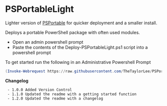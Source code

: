 # PSPortableLight

Lighter version of [PSPortable](https://github.com/TheTaylorLee/PSPortable) for quicker deployment and a smaller install.

Deploys a portable PowerShell package with often used modules.

* Open an admin powershell prompt
* Paste the contents of the Deploy-PSPortableLight.ps1 script into a powershell prompt


To get started run the following in an Administrative Powershell Prompt

```Powershell
(Invoke-Webrequest https://raw.githubusercontent.com/TheTaylorLee/PSPortableLight/main/Deploy-PSPortableLight.ps1).content | Invoke-Expression
```

**Changelog**

     - 1.0.0 Added Version Control
     - 1.1.0 Updated the readme with a getting started function
     - 1.2.0 Updated the readme with a changelog